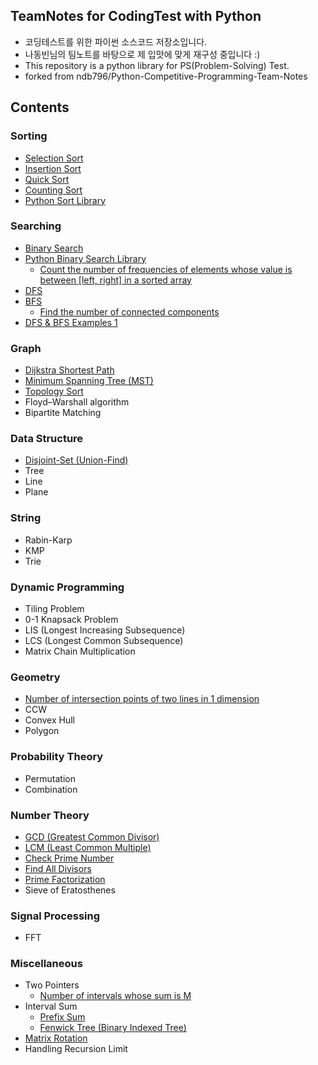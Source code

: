 ## TeamNotes for CodingTest with Python

* 코딩테스트를 위한 파이썬 소스코드 저장소입니다.
* 나동빈님의 팀노트를 바탕으로 제 입맛에 맞게 재구성 중입니다 :)
* This repository is a python library for PS(Problem-Solving) Test.
* forked from ndb796/Python-Competitive-Programming-Team-Notes


## Contents

### Sorting

* [Selection Sort](/Sorting/selection_sort.py)
* [Insertion Sort](/Sorting/insertion_sort.py)
* [Quick Sort](/Sorting/quick_sort.py)
* [Counting Sort](/Sorting/counting_sort.py)
* [Python Sort Library](/Sorting/python_sort_library.py)

### Searching

* [Binary Search](/Searching/binary_search.py)
* [Python Binary Search Library](/Searching/python_binary_search_library.py)
    * [Count the number of frequencies of elements whose value is between \[left, right\] in a sorted array](/Searching/count_the_number_of_frequencies_in_a_sorted_array.py)
* [DFS](/Searching/DFS.py)
* [BFS](/Searching/BFS.py) 
    * [Find the number of connected components](/Searching/find_the_number_of_connected_components.py)
* [DFS & BFS Examples 1](/Searching/dfs_and_bfs_example_1.py)

### Graph

* [Dijkstra Shortest Path](/Graph/dijkstra_shortest_path.py)
* [Minimum Spanning Tree (MST)](/Graph/minimum_spanning_tree.py)
* [Topology Sort](/Graph/topology_sort.py)
* Floyd–Warshall algorithm
* Bipartite Matching

### Data Structure

* [Disjoint-Set (Union-Find)](/Data%20Structure/disjoint_set.py)
* Tree
* Line
* Plane

### String

* Rabin-Karp
* KMP
* Trie

### Dynamic Programming

* Tiling Problem
* 0-1 Knapsack Problem
* LIS (Longest Increasing Subsequence)
* LCS (Longest Common Subsequence)
* Matrix Chain Multiplication

### Geometry

* [Number of intersection points of two lines in 1 dimension](/Geometry/number_of_intersection_points_of_two_lines_in_1_dimension.py)
* CCW
* Convex Hull
* Polygon

### Probability Theory

* Permutation
* Combination

### Number Theory

* [GCD (Greatest Common Divisor)](/Number%20Theory/gcd.py)
* [LCM (Least Common Multiple)](/Number%20Theory/lcm.py)
* [Check Prime Number](/Number%20Theory/is_prime_number.py)
* [Find All Divisors](/Number%20Theory/find_all_divisors_of_a_number.py)
* [Prime Factorization](/Number%20Theory/prime_factorization.py)
* Sieve of Eratosthenes

### Signal Processing

* FFT

### Miscellaneous

* Two Pointers
    * [Number of intervals whose sum is M](/Miscellaneous/number_of_intervals_whose_sum_is_M.py)
* Interval Sum
    * [Prefix Sum](/Miscellaneous/prefix_sum.py)
    * [Fenwick Tree (Binary Indexed Tree)](/Miscellaneous/fenwick_tree.py)
* [Matrix Rotation](/Miscellaneous/rotate_a_matrix_by_90_degree.py)
* Handling Recursion Limit
